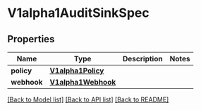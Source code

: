 # V1alpha1AuditSinkSpec

## Properties
Name | Type | Description | Notes
------------ | ------------- | ------------- | -------------
**policy** | [**V1alpha1Policy**](V1alpha1Policy.md) |  | 
**webhook** | [**V1alpha1Webhook**](V1alpha1Webhook.md) |  | 

[[Back to Model list]](../README.md#documentation-for-models) [[Back to API list]](../README.md#documentation-for-api-endpoints) [[Back to README]](../README.md)


